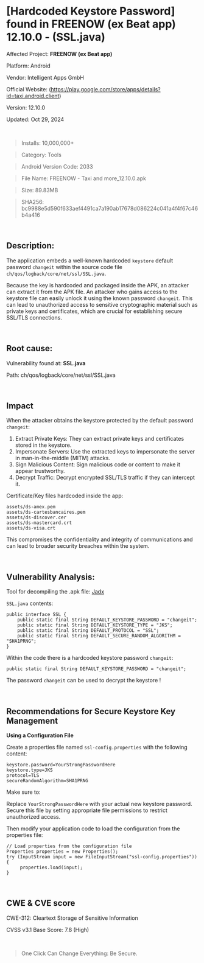# [Hardcoded Keystore Password] found in FREENOW (ex Beat app) 12.10.0 - (SSL.java)

Affected Project: **FREENOW (ex Beat app)**

Platform: Android

Vendor: Intelligent Apps GmbH

Official Website: (https://play.google.com/store/apps/details?id=taxi.android.client)

Version: 12.10.0

Updated: Oct 29, 2024

<br />

> Installs: 10,000,000+

> Category: Tools

> Android Version Code: 2033 

> File Name: FREENOW - Taxi and more_12.10.0.apk

> Size: 89.83MB

> SHA256: bc9988e5d590f633aef4491ca7a190ab17678d086224c041a4f4f67c46b4a416

<br /> 


## Description:
The application embeds a well-known hardcoded `keystore` default password `changeit` within the source code file `ch/qos/logback/core/net/ssl/SSL.java`.

Because the key is hardcoded and packaged inside the APK, an attacker can extract it from the APK file. 
An attacker who gains access to the keystore file can easily unlock it using the known password `changeit`. 
This can lead to unauthorized access to sensitive cryptographic material such as private keys and certificates, which are crucial for establishing secure SSL/TLS connections.

<br /> 


## Root cause:

Vulnerability found at: **SSL.java**

Path: ch/qos/logback/core/net/ssl/SSL.java

<br />  


## Impact

When the attacker obtains the keystore protected by the default password `changeit`:

1. Extract Private Keys: They can extract private keys and certificates stored in the keystore.
2. Impersonate Servers: Use the extracted keys to impersonate the server in man-in-the-middle (MITM) attacks.
3. Sign Malicious Content: Sign malicious code or content to make it appear trustworthy.
4. Decrypt Traffic: Decrypt encrypted SSL/TLS traffic if they can intercept it.


Certificate/Key files hardcoded inside the app:

```
assets/ds-amex.pem
assets/ds-cartesbancaires.pem
assets/ds-discover.cer
assets/ds-mastercard.crt
assets/ds-visa.crt
```

This compromises the confidentiality and integrity of communications and can lead to broader security breaches within the system.

<br /> 


## Vulnerability Analysis:

Tool for decompiling the .apk file: [Jadx](https://github.com/skylot/jadx)

`SSL.java` contents: 

```
public interface SSL {
    public static final String DEFAULT_KEYSTORE_PASSWORD = "changeit";
    public static final String DEFAULT_KEYSTORE_TYPE = "JKS";
    public static final String DEFAULT_PROTOCOL = "SSL";
    public static final String DEFAULT_SECURE_RANDOM_ALGORITHM = "SHA1PRNG";
}
```

Within the code there is a hardcoded keystore password `changeit`:

```
public static final String DEFAULT_KEYSTORE_PASSWORD = "changeit";
```

The password `changeit` can be used to decrypt the keystore !

<br />


## Recommendations for Secure Keystore Key Management


**Using a Configuration File**

Create a properties file named `ssl-config.properties` with the following content:

```
keystore.password=YourStrongPasswordHere
keystore.type=JKS
protocol=TLS
secureRandomAlgorithm=SHA1PRNG
```

Make sure to:

Replace `YourStrongPasswordHere` with your actual new keystore password.
Secure this file by setting appropriate file permissions to restrict unauthorized access.

Then modify your application code to load the configuration from the properties file:

```
// Load properties from the configuration file
Properties properties = new Properties();
try (InputStream input = new FileInputStream("ssl-config.properties")) {
     properties.load(input);
}
```

<br />


## CWE & CVE score

CWE-312: Cleartext Storage of Sensitive Information

CVSS v3.1 Base Score: 7.8 (High)

<br />

> One Click Can Change Everything: Be Secure.
